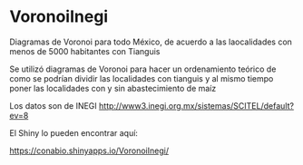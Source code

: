 # VoronoiInegi
Diagramas de Voronoi para todo México, de acuerdo a las laocalidades con menos de 5000 habitantes con Tianguis

Se utilizó diagramas de Voronoi para hacer un ordenamiento teórico de como se podrían dividir las localidades con tianguis y 
al mismo tiempo poner las localidades con y sin abastecimiento de maíz

Los datos son de INEGI
http://www3.inegi.org.mx/sistemas/SCITEL/default?ev=8 

El Shiny lo pueden encontrar aquí:

https://conabio.shinyapps.io/VoronoiInegi/


